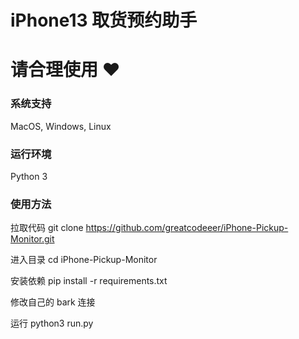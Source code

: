 # iPhone13 取货预约助手

# 请合理使用 ❤️

### 系统支持
MacOS, Windows, Linux

### 运行环境
Python 3
### 使用方法
拉取代码
git clone https://github.com/greatcodeeer/iPhone-Pickup-Monitor.git

进入目录
cd iPhone-Pickup-Monitor

安装依赖
pip install -r requirements.txt

修改自己的 bark 连接

运行
python3 run.py
